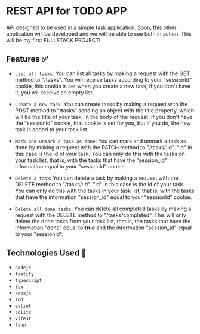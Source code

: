 # REST API for TODO APP

API designed to be used in a simple task application. Soon, this other application will be developed and we will be able to see both in action. This will be my first FULLSTACK PROJECT!

## Features ✅

- `List all tasks`: You can list all tasks by making a request with the GET method to "/tasks". You will receive tasks according to your "sessionId" cookie, this cookie is set when you create a new task, if you don't have it, you will receive an empty list.

- `Create a new task`: You can create tasks by making a request with the POST method to "/tasks" sending an object with the title property, which will be the title of your task, in the body of the request. If you don't have the "sessionId" cookie, that cookie is set for you, but if you do, the new task is added to your task list.

- `Mark and unmark a task as done`: You can mark and unmark a task as done by making a request with the PATCH method to "/tasks/:id". "id" in this case is the id of your task. You can only do this with the tasks on your task list, that is, with the tasks that have the "session_id" information equal to your "sessionId" cookie.

- `Delete a task`: You can delete a task by making a request with the DELETE method to "/tasks/:id". "id" in this case is the id of your task. You can only do this with the tasks in your task list, that is, with the tasks that have the information "session_id" equal to your "sessionId" cookie.

- `Delete all done tasks`: You can delete all completed tasks by making a request with the DELETE method to "/tasks/completed". This will only delete the done tasks from your task list, that is, the tasks that have the information "done" equal to **true** and the information "session_id" equal to your "sessionId".

## Technologies Used 🚀

- `nodejs`
- `fastify`
- `typescript`
- `tsx`
- `knexjs`
- `zod`
- `eslint`
- `sqlite`
- `vitest`
- `tsup`